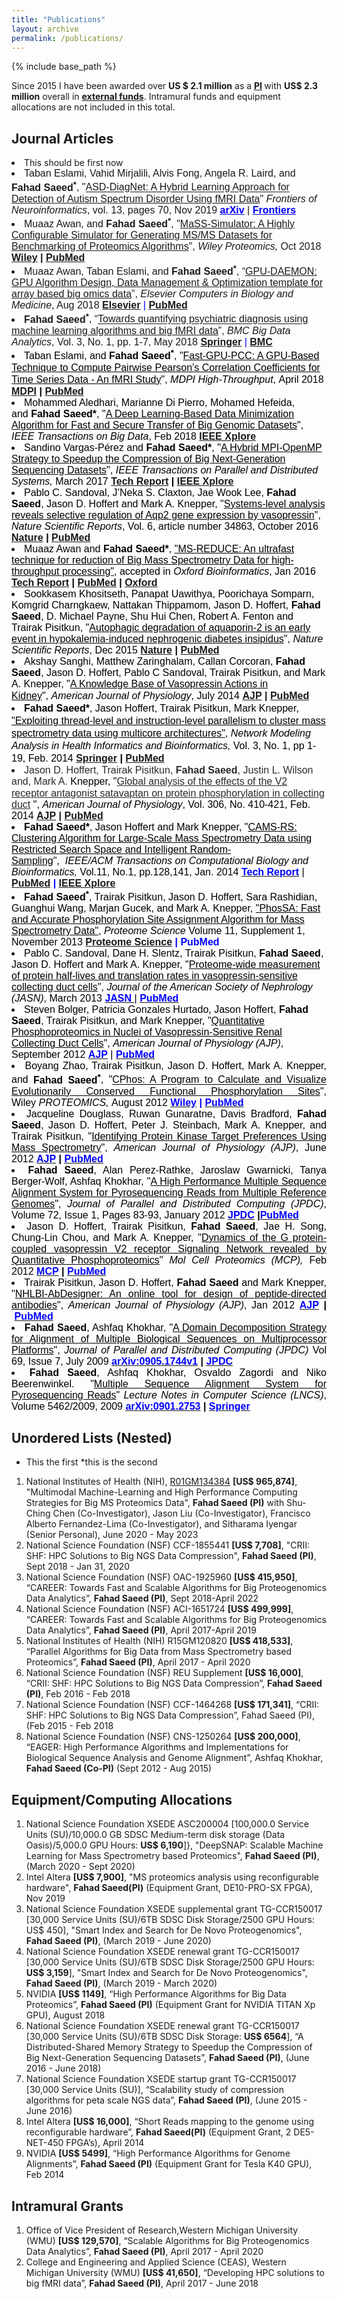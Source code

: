 ```yaml
---
title: "Publications"
layout: archive
permalink: /publications/
---
```


{% include base_path %}

Since 2015 I have been awarded over <b>US $ 2.1 million</b> as a <b><u>PI</u>&nbsp;</b>with <b>US$ 2.3 million</b> overall in <b><u>external funds</u></b>. Intramural funds and equipment allocations are not included in this total.

## Journal Articles 

<li>This should be first now</li>
<li><span style="font-family:arial,helvetica,sans-serif;font-size:12pt">Taban Eslami, Vahid Mirjalili, Alvis Fong, Angela R. Laird, and <b>Fahad Saeed<sup>*</sup></b>, "<span><u>ASD-DiagNet: A Hybrid Learning Approach for Detection of Autism Spectrum Disorder Using fMRI Data</u></span>" <i>Frontiers of Neuroinformatics</i>, vol. 13, pages 70, Nov 2019 <span style="color:#0000ff"><b><a href="https://arxiv.org/pdf/1904.07577.pdf" rel="noopener noreferrer" style="color:#0000ff" target="_blank">arXiv</a></b></span> | <span style="color:#0000ff"><b><a href="https://www.frontiersin.org/articles/10.3389/fninf.2019.00070/full" rel="noopener noreferrer" style="color:#0000ff" target="_blank">Frontiers</a></b></span></span></li>
<li><font face="arial, sans-serif" size="3">Muaaz Awan, and&nbsp;<b>Fahad Saeed<sup>*</sup></b>,&nbsp;"<u>MaSS‐Simulator: A Highly Configurable Simulator for Generating MS/MS Datasets for Benchmarking of Proteomics Algorithms</u>", <i>Wiley Proteomics, </i>Oct 2018 <b><a href="https://doi.org/10.1002/pmic.201800206" target="_blank">Wiley</a>&nbsp;| <a href="https://www.ncbi.nlm.nih.gov/pubmed/30216669" target="_blank">PubMed</a></b></font></li>
<li><font face="arial, sans-serif" size="3">Muaaz Awan, Taban Eslami, and <b>Fahad Saeed<sup>*</sup></b>, “<span><u>GPU-DAEMON: GPU Algorithm Design,&nbsp;Data Management &amp; Optimization template for array based big omics data</u></span>”, <i>Elsevier Computers&nbsp;in Biology and Medicine</i>, Aug 2018 <font color="#0000ff"><b><a href="https://www.sciencedirect.com/science/article/pii/S001048251830235X">Elsevier</a></b> | <a href="https://www.ncbi.nlm.nih.gov/pubmed/30145436"><b>PubMed</b></a></font></font></li>
<li><font face="arial, sans-serif" size="3"><b>Fahad Saeed<sup>*</sup></b>, “<span><u>Towards quantifying psychiatric diagnosis using machine learning algorithms and big fMRI data</u></span>”, <i>BMC Big Data Analytics</i>, Vol. 3, No. 1, pp. 1-7, May 2018 <font color="#0000ff"><b><a href="https://link.springer.com/article/10.1186/s41044-018-0033-0">Springer</a> </b>| <b><a href="https://bdataanalytics.biomedcentral.com/articles/10.1186/s41044-018-0033-0">BMC</a></b></font></font></li>
<li><font color="#000000" face="arial, sans-serif" size="3"><font color="#000000">Taban Eslami,&nbsp;</font><font color="#000000">and&nbsp;<b style="line-height:16.6667px">Fahad Saee<span style="line-height:16.6667px;background-color:transparent">d<sup>*</sup></span></b>, "<span style="background-color:transparent;line-height:1.25"><u>Fast-GPU-PCC: A GPU-Based Technique to Compute Pairwise Pearson’s Correlation Coefficients for Time Series Data - An fMRI Study</u>",&nbsp;</span><span style="background-color:transparent;line-height:1.25"><i>MDPI High-Throughput</i>,</span></font><font color="#000000" style="background-color:transparent">&nbsp;April 2018&nbsp; <b><a href="http://www.mdpi.com/2571-5135/7/2/11/htm" target="_blank">MDPI</a>&nbsp;| <a href="https://www.ncbi.nlm.nih.gov/pubmed/29677161" target="_blank">PubMed</a></b></font></font></li>
<li style="text-align:start"><font color="#000000" face="arial, sans-serif" size="3">Mohammed Aledhari, Marianne Di Pierro, Mohamed Hefeida, and&nbsp;<b>Fahad Saeed</b><b>*</b>, "<u>A Deep Learning-Based Data Minimization Algorithm for Fast and Secure Transfer of Big Genomic Datasets</u>", <i>IEEE Transactions on Big Data</i>, Feb 2018 <a href="http://ieeexplore.ieee.org/document/8290833/" target="_blank"><b>IEEE Xplore</b></a></font></li>
<li style="text-align:start"><font face="arial, sans-serif" size="3"><font color="#000000">Sandino&nbsp;</font><span style="color:rgb(0,0,0)">Vargas-Pérez and&nbsp;<b>Fahad Saeed</b><b>*</b>, "<u>A Hybrid MPI-OpenMP Strategy to Speedup the Compression of Big Next-Generation Sequencing Datasets</u>", <font color="black"><i>IEEE Transactions on Parallel and Distributed Systems, </i>March 2017 <b><a href="http://scholarworks.wmich.edu/cgi/viewcontent.cgi?article=1006&amp;context=pcds_reports" target="_blank">Tech Report</a>&nbsp;| <a href="http://ieeexplore.ieee.org/document/7895161/" target="_blank">IEEE Xplore</a></b></font></span></font></li>
<li style="text-align:start"><font color="#000000" face="arial, sans-serif" size="3">Pablo C. Sandoval, J’Neka S. Claxton, Jae Wook Lee, <b>Fahad Saeed</b>, Jason D. Hoffert and Mark A. Knepper, "<u>Systems-level analysis reveals selective regulation of Aqp2 gene expression by vasopressin</u>", <i>Nature Scientific Reports</i>, Vol. 6, article number 34863, October 2016 <b><a href="http://www.nature.com/articles/srep34863" target="_blank">Nature</a>&nbsp;| <a href="https://www.ncbi.nlm.nih.gov/pubmed/27725713" target="_blank">PubMed</a></b></font></li>
<li style="text-align:start"><font face="arial, sans-serif" size="3"><font color="#000000">Muaaz Awan and <b>Fahad Saeed</b><b>*</b>, </font><u style="color:rgb(0,0,0)">"MS-REDUCE: An ultrafast technique for reduction of Big Mass Spectrometry Data for high-throughput processing"</u><font color="#000000">, accepted in&nbsp;</font><i style="color:rgb(0,0,0)">Oxford Bioinformatics</i><font color="#000000">, Jan 2016 </font><b><a href="http://scholarworks.wmich.edu/pcds_reports/4/" target="_blank">Tech Report</a>&nbsp;<font color="#000000">| <a href="http://www.ncbi.nlm.nih.gov/pubmed/26801958" target="_blank">PubMed</a> |&nbsp;<a href="https://bioinformatics.oxfordjournals.org/content/early/2016/01/21/bioinformatics.btw023.abstract" target="_blank">Oxford</a></font></b></font></li>
<li style="text-align:start"><font color="#000000" face="arial, sans-serif" size="3">Sookkasem Khositseth, Panapat Uawithya, Poorichaya Somparn, Komgrid Charngkaew, Nattakan Thippamom, Jason D. Hoffert, <b>Fahad Saeed</b>, D. Michael Payne, Shu Hui Chen, Robert A. Fenton and Trairak Pisitkun, "<u>Autophagic degradation of aquaporin-2 is an early event in hypokalemia-induced nephrogenic diabetes insipidus</u>", <i>Nature Scientific Reports</i>, Dec 2015 <b><a href="http://www.nature.com/articles/srep18311" target="_blank">Nature</a>&nbsp;| <a href="http://www.ncbi.nlm.nih.gov/pubmed/26674602" target="_blank">PubMed</a></b></font></li>
<li style="text-align:start"><font face="arial, sans-serif" size="3"><font color="#000000">Akshay Sanghi, Matthew Zaringhalam, Callan Corcoran, <b>Fahad Saeed</b>, Jason D. Hoffert, Pablo C Sandoval, Trairak Pisitkun, and Mark A. Knepper, "<u>A Knowledge Base of Vasopressin Actions in Kidney</u>",&nbsp;</font><span style="color:rgb(0,0,0);line-height:1.25;background-color:transparent"><i>American Journal of Physiology</i>, July 2014 </span><span style="line-height:1.25;background-color:transparent"><b><a href="http://ajprenal.physiology.org/content/early/2014/07/15/ajprenal.00012.2014" target="_blank">AJP</a>&nbsp;| <a href="http://www.ncbi.nlm.nih.gov/pubmed/25056354" target="_blank">PubMed</a></b></span></font></li>
<li style="text-align:start"><font face="arial, sans-serif" size="3"><font style="line-height:1.25;background-color:transparent"><b style="color:rgb(0,0,0)">Fahad Saeed*</b><font color="#000000">, Jason Hoffert, Trairak Pisitkun, Mark Knepper, <u>"Exploiting thread-level and instruction-level parallelism to cluster mass spectrometry data using multicore architectures"</u>,&nbsp;</font></font><font color="#000000" style="line-height:1.25;background-color:transparent"><i>Network Modeling Analysis in Health Informatics and Bioinformatics, </i>Vol. 3, No. 1, pp 1-19, Feb. 2014 <b><a href="http://link.springer.com/article/10.1007/s13721-014-0054-1" target="_blank">Springer</a>&nbsp;| <a href="http://www.ncbi.nlm.nih.gov/pubmed/25045604" target="_blank">PubMed</a></b></font></font></li>
<li style="text-align:start"><font face="arial, sans-serif" size="3"><span rel="#hw-article-author-popups-232176 .author-tooltip-0" style="color:rgb(43,43,43);font-weight:normal;margin:0px;padding:0px;border:0px;outline:0px;vertical-align:baseline;line-height:18.375px" title=""><span style="margin:0px;padding:0px;border:0px;outline:0px;vertical-align:baseline;font-style:inherit;font-variant:inherit;font-weight:inherit;line-height:inherit">Jason D.</span>&nbsp;<span style="margin:0px;padding:0px;border:0px;outline:0px;vertical-align:baseline;font-style:inherit;font-variant:inherit;font-weight:inherit;line-height:inherit">Hoffert</span></span><span style="color:rgb(43,43,43);font-weight:normal;line-height:18.375px">,&nbsp;</span><span rel="#hw-article-author-popups-232176 .author-tooltip-1" style="color:rgb(43,43,43);font-weight:normal;margin:0px;padding:0px;border:0px;outline:0px;vertical-align:baseline;line-height:18.375px"><span style="margin:0px;padding:0px;border:0px;outline:0px;vertical-align:baseline;font-style:inherit;font-variant:inherit;font-weight:inherit;line-height:inherit">Trairak</span>&nbsp;<span style="margin:0px;padding:0px;border:0px;outline:0px;vertical-align:baseline;font-style:inherit;font-variant:inherit;font-weight:inherit;line-height:inherit">Pisitkun</span></span><span style="color:rgb(43,43,43);font-weight:normal;line-height:18.375px">,&nbsp;</span><span rel="#hw-article-author-popups-232176 .author-tooltip-2" style="color:rgb(43,43,43);font-weight:bold;margin:0px;padding:0px;border:0px;outline:0px;vertical-align:baseline;line-height:18.375px" title=""><span style="margin:0px;padding:0px;border:0px;outline:0px;vertical-align:baseline;font-style:inherit;font-variant:inherit;line-height:inherit">Fahad</span>&nbsp;<span style="margin:0px;padding:0px;border:0px;outline:0px;vertical-align:baseline;font-style:inherit;font-variant:inherit;line-height:inherit">Saeed</span></span><span style="color:rgb(43,43,43);font-weight:normal;line-height:18.375px">,&nbsp;</span><span rel="#hw-article-author-popups-232176 .author-tooltip-3" style="color:rgb(43,43,43);font-weight:normal;margin:0px;padding:0px;border:0px;outline:0px;vertical-align:baseline;line-height:18.375px" title=""><span style="margin:0px;padding:0px;border:0px;outline:0px;vertical-align:baseline;font-style:inherit;font-variant:inherit;font-weight:inherit;line-height:inherit">Justin L.</span>&nbsp;<span style="margin:0px;padding:0px;border:0px;outline:0px;vertical-align:baseline;font-style:inherit;font-variant:inherit;font-weight:inherit;line-height:inherit">Wilson and,</span></span><span style="color:rgb(43,43,43);font-weight:normal;line-height:18.375px">&nbsp;</span><span rel="#hw-article-author-popups-232176 .author-tooltip-4" style="margin:0px;padding:0px;border:0px;outline:0px;vertical-align:baseline" title=""><span style="color:rgb(43,43,43);font-weight:inherit;line-height:inherit;margin:0px;padding:0px;border:0px;outline:0px;vertical-align:baseline;font-style:inherit;font-variant:inherit">Mark A.</span><font color="#2b2b2b" style="color:rgb(0,0,0)"><span style="line-height:18.375px">&nbsp;</span></font><span style="margin:0px;padding:0px;border:0px;outline:0px;vertical-align:baseline"><font color="#2b2b2b" style="color:rgb(0,0,0)"><span style="font-style:inherit;font-variant:inherit;font-weight:inherit;line-height:inherit">Knepper, "<span style="line-height:18.375px;color:rgb(43,43,43);background-color:transparent"><u>Global analysis of the effects of the V2 receptor antagonist satavaptan on protein phosphorylation in collecting duct</u>&nbsp;</span></span></font><font color="#2b2b2b" style="color:rgb(0,0,0)"><span style="font-style:inherit;font-variant:inherit;font-weight:inherit;line-height:inherit">",&nbsp;</span></font></span></span><span style="line-height:16.25px"><i style="color:rgb(0,0,0)">American Journal of Physiology</i><font color="#000000">, Vol. 306, No. 410-421,&nbsp;Feb. 2014 </font><b><a href="http://ajprenal.physiology.org/content/306/4/410" target="_blank">AJP</a>&nbsp;| <a href="http://www.ncbi.nlm.nih.gov/pubmed/24259510" target="_blank">PubMed</a></b><font color="#000000">&nbsp;</font></span></font></li>
<li style="text-align:start"><font face="arial, sans-serif" size="3"><b style="color:rgb(0,0,0)">Fahad Saeed*</b><font color="#000000">, Jason Hoffert and Mark Knepper, "</font><u style="color:rgb(0,0,0)">CAMS-RS: Clustering Algorithm for Large-Scale Mass Spectrometry Data using Restricted Search Space and Intelligent Random-Sampling</u><font color="#000000">",&nbsp;</font><font color="#000000"><i style="line-height:normal"><i>&nbsp;IEEE/ACM Transactions on&nbsp;</i>Computational Biology and Bioinformatics,</i><span style="line-height:normal">&nbsp;Vol.11, No.1, pp.128,141, Jan. 2014</span><span style="line-height:normal">&nbsp;</span></font><font color="#0000ff" style="font-weight:bold"><a href="https://sites.google.com/site/drfahadsaeed/Tech_Report_CAMS_RS.pdf?attredirects=0" target="_blank"><font color="#0000ff">Tech Report</font></a>&nbsp;</font><font color="#000000">|</font><font color="#0000ff" style="font-weight:bold"> <font color="#0000ff"><a href="http://www.ncbi.nlm.nih.gov/pubmed/24277952" target="_blank">PubMed</a>&nbsp;| <a href="http://ieeexplore.ieee.org/xpl/articleDetails.jsp?arnumber=6674297" target="_blank">IEEE Xplore</a></font></font></font></li>
<li style="text-align:start"><font face="arial, sans-serif" size="3"><b style="color:rgb(0,0,0)">Fahad Saeed</b><b style="color:rgb(0,0,0);text-align:justify"><sup>*</sup></b><font color="#000000">, Trairak Pisitkun, Jason D. Hoffert, Sara Rashidian, Guanghui Wang, Marjan Gucek, and Mark A. Knepper, </font><u style="color:rgb(0,0,0)">"PhosSA: Fast and Accurate Phosphorylation Site Assignment Algorithm for Mass Spectrometry Data"</u><font color="#000000">, </font><i style="color:rgb(0,0,0)">Proteome Science&nbsp;</i><font color="#000000">Volume 11, Supplement 1, November 2013&nbsp;</font><b><font color="#0000ff"><a href="http://www.proteomesci.com/content/11/S1/S14/abstract" target="_blank">Proteome Science</a>&nbsp;| PubMed</font></b></font></li>
<li style="text-align:start"><font face="arial, sans-serif" size="3"><font color="#000000">Pablo C. Sandoval, Dane H. Slentz, Trairak Pisitkun, </font><b style="color:rgb(0,0,0)">Fahad Saeed</b><font color="#000000">, Jason D. Hoffert and Mark A. Knepper, "</font><u style="color:rgb(0,0,0)">Proteome-wide measurement of protein half-lives and translation rates in vasopressin-sensitive collecting duct cells</u><font color="#000000">", </font><i style="color:rgb(0,0,0)">Journal of the American Society of Nephrology (JASN)</i><font color="#000000">, March 2013 </font><a href="http://jasn.asnjournals.org/content/early/2013/09/11/ASN.2013030279.abstract" target="_blank"><b><font color="#0000ff">JASN </font></b></a><font color="#000000">|&nbsp;</font><a href="http://www.ncbi.nlm.nih.gov/pubmed/24029424" target="_blank"><b><font color="#0000ff">PubMed</font></b></a></font></li>
<li style="text-align:start"><font face="arial, sans-serif" size="3"><font color="#000000">Steven Bolger, Patricia Gonzales Hurtado, Jason Hoffert, <b>Fahad Saeed</b>, Trairak Pisitkun, and Mark Knepper, "<u>Quantitative Phosphoproteomics in Nuclei of Vasopressin-Sensitive Renal Collecting Duct Cells</u>",&nbsp;</font><i style="text-align:justify;color:rgb(0,0,0)">American Journal of Physiology (AJP)</i><font style="text-align:justify"><font color="#000000">, September 2012&nbsp;</font><a href="http://ajpcell.physiology.org/content/early/2012/09/12/ajpcell.00260.2012.abstract" target="_blank"><font color="#0000ff"><b>AJP</b></font></a><font color="#000000">&nbsp;|&nbsp;</font><a href="http://www.ncbi.nlm.nih.gov/pubmed/22992673" target="_blank"><font color="#0000ff"><b>PubMed</b></font></a></font></font></li>
<li style="text-align:justify"><font face="arial, sans-serif" size="3"><span style="color:rgb(0,0,0)">Boyang Zhao, Trairak Pisitkun, Jason D. Hoffert, Mark A. Knepper, and <b>Fahad Saeed<sup>*</sup></b>, "<u>CPhos: A Program&nbsp;to Calculate and Visualize Evolutionarily Conserved Functional Phosphorylation Sites</u>", Wiley&nbsp;<i>PROTEOMICS,</i>&nbsp;</span><span style="color:rgb(0,0,0)">August 2012</span><font color="#0000ff"><b>&nbsp;<font color="#0000ff"><a href="http://onlinelibrary.wiley.com/doi/10.1002/pmic.201200189/abstract" target="_blank"><font color="#0000ff">Wiley</font></a>&nbsp;| <a href="http://www.ncbi.nlm.nih.gov/pubmed/23001821" target="_blank"><font color="#0000ff">PubMed</font></a></font></b></font></font></li>
<li style="text-align:justify"><font face="arial, sans-serif" size="3"><font color="#000000">Jacqueline Douglass, Ruwan Gunaratne, Davis Bradford, </font><b style="color:rgb(0,0,0)">Fahad Saeed</b><font color="#000000">, Jason D. Hoffert, Peter J. Steinbach,&nbsp;Mark A. Knepper, and Trairak Pisitkun, "</font><u style="color:rgb(0,0,0)">Identifying Protein Kinase Target Preferences Using Mass&nbsp;Spectrometry</u><font color="#000000">", </font><i style="color:rgb(0,0,0)">American Journal of Physiology (AJP)</i><font color="#000000">, June 2012 </font><b><a href="http://ajpcell.physiology.org/content/early/2012/06/20/ajpcell.00166.2012.abstract" target="_blank"><font color="#0000ff">AJP</font></a><font color="#000000">&nbsp;| </font><u><a href="http://www.ncbi.nlm.nih.gov/pubmed/22723110" target="_blank"><font color="#0000ff">PubMed</font></a></u></b></font></li>
 <li style="text-align:justify"><font face="arial, sans-serif" size="3"><b style="color:rgb(0,0,0)">Fahad Saeed</b><font color="#000000">, Alan Perez-Rathke, Jaroslaw
     Gwarnicki, Tanya Berger-Wolf, Ashfaq Khokhar, "</font><u style="color:rgb(0,0,0)">A High Performance Multiple Sequence Alignment System for Pyrosequencing Reads from Multiple Reference Genomes</u><font color="#000000">", </font><i style="color:rgb(0,0,0)">Journal of Parallel and Distributed Computing
     (JPDC)</i><font color="#000000">, Volume 72, Issue 1, Pages 83-93,&nbsp;</font><font color="#000000">January 2012&nbsp;</font><b><font color="#0000ff"><a href="http://www.sciencedirect.com/science/article/pii/S0743731511001584" target="_blank"><font color="#0000ff">JPDC</font></a>&nbsp;</font><font color="#000000">|</font><a href="http://www.ncbi.nlm.nih.gov/pmc/articles/PMC3486434/" target="_blank"><font color="#0000ff">PubMed</font></a></b></font></li>
 <li style="text-align:justify"><font face="arial, sans-serif" size="3"><font color="#000000">Jason D. Hoffert, Trairak Pisitkun,&nbsp;</font><b style="color:rgb(0,0,0)">Fahad
     Saeed</b><font color="#000000">, Jae H. Song, Chung-Lin Chou, and Mark A. Knepper,
     "</font><u style="color:rgb(0,0,0)">Dynamics of the G protein-coupled vasopressin V2 receptor Signaling Network revealed by Quantitative Phosphoproteomics</u><font color="#000000">" </font><i style="color:rgb(0,0,0)">Mol Cell
     Proteomics (MCP),</i><font color="#000000"> Feb 2012&nbsp;</font><a href="http://www.mcponline.org/content/early/2011/12/05/mcp.M111.014613.abstract" target="_blank"><b><font color="#0000ff">MCP</font></b></a><font color="#000000">&nbsp;</font><b style="color:rgb(0,0,0)">|</b><font color="#000000">&nbsp;</font><a href="http://www.ncbi.nlm.nih.gov/pubmed/22108457" target="_blank"><b><font color="#0000ff">PubMed</font></b></a></font></li>
 <li style="text-align:justify"><font face="arial, sans-serif" size="3"><font color="#000000">Trairak Pisitkun, Jason D. Hoffert,&nbsp;</font><b style="color:rgb(0,0,0)">Fahad
     Saeed</b><font color="#000000">&nbsp;and Mark Knepper, "</font><u style="color:rgb(0,0,0)">NHLBI-AbDesigner: An online tool
     for design of peptide-directed antibodies</u><font color="#000000">", </font><i style="color:rgb(0,0,0)">American Journal of
     Physiology (AJP)</i><font color="#000000">, Jan 2012&nbsp;</font><b><a href="http://ajpcell.physiology.org/content/early/2011/09/22/ajpcell.00325.2011.abstract" target="_blank"><font color="#0000ff">AJP</font></a></b><font color="#000000">&nbsp;</font><b style="color:rgb(0,0,0)">|</b><font color="#000000">&nbsp;</font><b><a href="http://www.ncbi.nlm.nih.gov/pubmed/21956165" target="_blank"><font color="#0000ff">PubMed</font></a></b></font></li>
 <li style="text-align:justify"><font face="arial, sans-serif" size="3"><b style="color:rgb(0,0,0)">Fahad Saeed</b><font color="#000000">, Ashfaq Khokhar, "</font><u style="color:rgb(0,0,0)">A Domain Decomposition Strategy for Alignment of Multiple Biological Sequences on Multiprocessor Platforms</u><font color="#000000">", </font><i style="color:rgb(0,0,0)">Journal of Parallel and Distributed
     Computing (JPDC)</i><font color="#000000"> Vol 69, Issue 7, July 2009&nbsp;</font><b><a href="http://arxiv.org/abs/0905.1744v1" target="_blank"><font color="#0000ff">arXiv:0905.1744v1</font></a><font color="#000000">&nbsp;|&nbsp;</font><a href="http://portal.acm.org/citation.cfm?id=1551190" target="_blank"><font color="#0000ff">JPDC</font></a></b></font></li>
 <li style="text-align:justify"><font face="arial, sans-serif" size="3"><b style="color:rgb(0,0,0)">Fahad Saeed</b><font color="#000000">, Ashfaq Khokhar, Osvaldo Zagordi
     and Niko Beerenwinkel. "</font><u style="color:rgb(0,0,0)">Multiple Sequence Alignment System for
     Pyrosequencing Reads</u><font color="#000000">" </font><i style="color:rgb(0,0,0)">Lecture Notes in Computer Science (LNCS)</i><font color="#000000">,
     Volume 5462/2009, 2009&nbsp;</font><b><a href="http://arxiv.org/abs/0901.2753" target="_blank"><font color="#0000ff">arXiv:0901.2753</font></a><font color="#000000">&nbsp;|&nbsp;</font><a href="http://www.springerlink.com/content/x14j0w4l20268010/" target="_blank"><font color="#0000ff">Springer</font></a><font color="#0000ff">&nbsp;&nbsp;</font></b></font></li>


## Unordered Lists (Nested)
* This the first
*this is the second
1. National Institutes of Health (NIH), [R01GM134384](https://projectreporter.nih.gov/project_info_details.cfm?aid=9973317&amp;icde=50360442) <b>[US$ 965,874]</b>, "Multimodal Machine-Learning and High Performance Computing Strategies for Big MS Proteomics Data", <b>Fahad Saeed (PI)</b> with Shu-Ching Chen (Co-Investigator), Jason Liu (Co-Investigator), Francisco Alberto Fernandez-Lima (Co-Investigator), and Sitharama Iyengar (Senior Personal), June 2020 - May 2023
2. National Science Foundation (NSF) CCF-1855441  <b>[US$ 7,708]</b>, "CRII: SHF: HPC Solutions to Big NGS Data Compression", <b>Fahad Saeed (PI)</b>, Sept 2018 - Jan 31, 2020
3. National Science Foundation (NSF) OAC-1925960 **[US$ 415,950]**, “CAREER: Towards Fast and Scalable Algorithms for Big Proteogenomics Data Analytics”, **Fahad Saeed (PI)**, Sept 2018-April 2022
4. National Science Foundation (NSF) ACI-1651724 **[US$ 499,999]**, “CAREER: Towards Fast and Scalable Algorithms for Big Proteogenomics Data Analytics”, **Fahad Saeed (PI)**, April 2017-April 2019
5. National Institutes of Health (NIH) R15GM120820 **[US$ 418,533]**, “Parallel Algorithms for Big Data from Mass Spectrometry based Proteomics”, **Fahad Saeed (PI)**, April 2017 - April 2020 
6. National Science Foundation (NSF) REU Supplement **[US$ 16,000]**, “CRII: SHF: HPC Solutions to Big NGS Data Compression”, **Fahad Saeed (PI)**, Feb 2016 - Feb 2018
7. National Science Foundation (NSF) CCF-1464268 **[US$ 171,341]**, “CRII: SHF: HPC Solutions to Big NGS Data Compression”, Fahad Saeed (PI), (Feb 2015 - Feb 2018
8. National Science Foundation (NSF) CNS-1250264 **[US$ 200,000]**, “EAGER: High Performance Algorithms and Implementations for Biological Sequence Analysis and Genome Alignment”, Ashfaq Khokhar, **Fahad Saeed (Co-PI)** (Sept 2012 - Aug 2015)

## Equipment/Computing Allocations
1. National Science Foundation XSEDE ASC200004  [100,000.0 Service Units (SU)/10,000.0 GB SDSC Medium-term disk storage (Data Oasis)/5,000.0 GPU Hours: **US$ 6,190**]}, "DeepSNAP: Scalable Machine Learning for Mass Spectrometry based Proteomics", **Fahad Saeed (PI)**, (March 2020 - Sept 2020)
2. Intel Altera **[US$ 7,900]**, "MS proteomics analysis using reconfigurable hardware", **Fahad Saeed(PI)** (Equipment Grant, DE10-PRO-SX FPGA), Nov 2019
3. National Science Foundation XSEDE supplemental grant TG-CCR150017 [30,000 Service Units (SU)/6TB SDSC Disk Storage/2500 GPU Hours: US$ 450], "Smart Index and Search for De Novo Proteogenomics", **Fahad Saeed (PI)**, (March 2019 - June 2020)
4. National Science Foundation XSEDE renewal grant TG-CCR150017 [30,000 Service Units (SU)/6TB SDSC Disk Storage/2500 GPU Hours: **US$ 3,159**], "Smart Index and Search for De Novo Proteogenomics", **Fahad Saeed (PI)**, (March 2019 - March 2020)
5. NVIDIA **[US$ 1149]**, “High Performance Algorithms for Big Data Proteomics”, **Fahad Saeed (PI)** (Equipment Grant for NVIDIA TITAN Xp GPU), August 2018
6. National Science Foundation XSEDE renewal grant TG-CCR150017 [30,000 Service Units (SU)/6TB SDSC Disk Storage: **US$ 6564**], “A Distributed-Shared Memory Strategy to Speedup the Compression of Big Next-Generation Sequencing Datasets”, **Fahad Saeed (PI)**, (June 2016 - June 2018)
7. National Science Foundation XSEDE startup grant TG-CCR150017 [30,000 Service Units (SU)], “Scalability study of compression algorithms for peta scale NGS data”, **Fahad Saeed (PI)**, (June 2015 - June 2016)
8. Intel Altera **[US$ 16,000]**, “Short Reads mapping to the genome using reconfigurable hardware”, **Fahad Saeed(PI)** (Equipment Grant, 2 DE5-NET-450 FPGA’s), April 2014
9. NVIDIA **[US$ 5499]**, “High Performance Algorithms for Genome Alignments”, **Fahad Saeed (PI)** (Equipment Grant for Tesla K40 GPU), Feb 2014
  
## Intramural Grants
1. Office of Vice President of Research,Western Michigan University (WMU) **[US$ 129,570]**, “Scalable Algorithms for Big Proteogenomics Data Analytics”, **Fahad Saeed (PI)**, April 2017 - April 2020
2. College and Engineering and Applied Science (CEAS), Western Michigan University (WMU) **[US$ 41,650]**, “Developing HPC solutions to big fMRI data”, **Fahad Saeed (PI)**, April 2017 - June 2018
